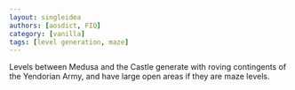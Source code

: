 ```yaml
---
layout: singleidea
authors: [aosdict, FIQ]
category: [vanilla]
tags: [level generation, maze]
---
```

Levels between Medusa and the Castle generate with roving contingents of the Yendorian Army, and have large open areas if they are maze levels.
